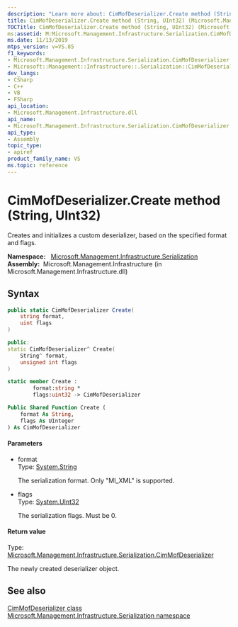 ```yaml
---
description: "Learn more about: CimMofDeserializer.Create method (String, UInt32)"
title: CimMofDeserializer.Create method (String, UInt32) (Microsoft.Management.Infrastructure.Serialization)
TOCTitle: CimMofDeserializer.Create method (String, UInt32) (Microsoft.Management.Infrastructure.Serialization)
ms:assetid: M:Microsoft.Management.Infrastructure.Serialization.CimMofDeserializer.Create(System.String,System.UInt32)
ms.date: 11/13/2019
mtps_version: v=VS.85
f1_keywords:
- Microsoft.Management.Infrastructure.Serialization.CimMofDeserializer.Create
- Microsoft::Management::Infrastructure::.Serialization::CimMofDeserializer::Create
dev_langs:
- CSharp
- C++
- VB
- FSharp
api_location:
- Microsoft.Management.Infrastructure.dll
api_name:
- Microsoft.Management.Infrastructure.Serialization.CimMofDeserializer.Create
api_type:
- Assembly
topic_type:
- apiref
product_family_name: VS
ms.topic: reference
---
```


# CimMofDeserializer.Create method (String, UInt32)

Creates and initializes a custom deserializer, based on the specified format and flags.

**Namespace:**   [Microsoft.Management.Infrastructure.Serialization](/previous-versions/windows/desktop/wmi_v2/mi-managed-api/hh832966(v=vs.85))  
**Assembly:**  Microsoft.Management.Infrastructure (in Microsoft.Management.Infrastructure.dll)  

## Syntax

``` csharp
public static CimMofDeserializer Create(
    string format,
    uint flags
)
```

``` c++
public:
static CimMofDeserializer^ Create(
    String^ format,
    unsigned int flags
)
```

``` fsharp
static member Create : 
        format:string *
        flags:uint32 -> CimMofDeserializer
```

``` vb
Public Shared Function Create (
    format As String,
    flags As UInteger
) As CimMofDeserializer
```

#### Parameters

  - format  
    Type: [System.String](/dotnet/api/system.string?view=netframework-4.8)
    
    The serialization format. Only "MI_XML" is supported.

<!-- end list -->

  - flags  
    Type: [System.UInt32](/dotnet/api/system.uint32?view=netframework-4.8)
    
    The serialization flags. Must be 0.

#### Return value

Type: [Microsoft.Management.Infrastructure.Serialization.CimMofDeserializer](microsoft.management.infrastructure.serialization.cimmofdeserializer.md)

The newly created deserializer object.

## See also

[CimMofDeserializer class](microsoft.management.infrastructure.serialization.cimmofdeserializer.md)
[Microsoft.Management.Infrastructure.Serialization namespace](/previous-versions/windows/desktop/wmi_v2/mi-managed-api/hh832966(v=vs.85))
